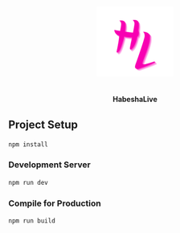 <h1 align="center"><img src="src/assets/habeshaLiveicon.svg"></h1>

<h4 align="center" style="margin-block: 30px">HabeshaLive</h1>

## Project Setup

```sh
npm install
```

### Development Server

```sh
npm run dev
```

### Compile for Production

```sh
npm run build
```

